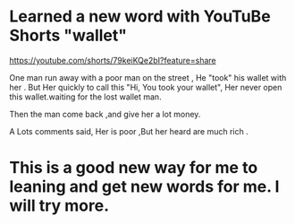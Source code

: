 # Learned a new word with YouTuBe Shorts "wallet"

https://youtube.com/shorts/79keiKQe2bI?feature=share

One man run away with a poor man on the street , He "took" his wallet with her . But Her quickly to call this "Hi, You took your wallet", Her never open this wallet.waiting for the lost wallet man.

Then the man come back ,and give her a lot money.

A Lots comments said, Her is poor ,But her heard are much rich .

# This is a good new way for me to leaning and get new words for me. I will try more.

